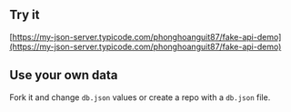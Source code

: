 ## Try it

[https://my-json-server.typicode.com/phonghoanguit87/fake-api-demo](https://my-json-server.typicode.com/phonghoanguit87/fake-api-demo)

## Use your own data

Fork it and change `db.json` values or create a repo with a `db.json` file.
